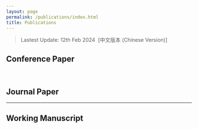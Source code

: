 ```yaml
---
layout: page
permalink: /publications/index.html
title: Publications
---
```


> Lastest Update: 12th Feb 2024&nbsp;  [中文版本 (Chinese Version)]

## Conference Paper



<br>

## Journal Paper



---

## Working Manuscript




